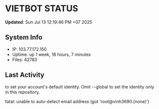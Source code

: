 # VIETBOT STATUS
**Updated**: Sun Jul 13 12:19:46 PM +07 2025

## System Info
- IP: 103.77.172.150
- Uptime: up 1 week, 16 hours, 7 minutes
- Files: 42783

## Last Activity

to set your account's default identity.
Omit --global to set the identity only in this repository.

fatal: unable to auto-detect email address (got 'root@vinh3690.(none)')
